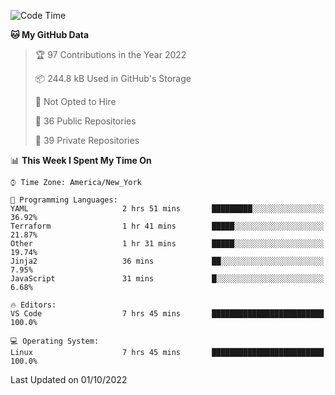 <!--START_SECTION:waka-->
![Code Time](http://img.shields.io/badge/Code%20Time-104%20hrs%2033%20mins-blue)

**🐱 My GitHub Data** 

> 🏆 97 Contributions in the Year 2022
 > 
> 📦 244.8 kB Used in GitHub's Storage 
 > 
> 🚫 Not Opted to Hire
 > 
> 📜 36 Public Repositories 
 > 
> 🔑 39 Private Repositories  
 > 
📊 **This Week I Spent My Time On** 

```text
⌚︎ Time Zone: America/New_York

💬 Programming Languages: 
YAML                     2 hrs 51 mins       █████████░░░░░░░░░░░░░░░░   36.92% 
Terraform                1 hr 41 mins        █████░░░░░░░░░░░░░░░░░░░░   21.87% 
Other                    1 hr 31 mins        █████░░░░░░░░░░░░░░░░░░░░   19.74% 
Jinja2                   36 mins             ██░░░░░░░░░░░░░░░░░░░░░░░   7.95% 
JavaScript               31 mins             █░░░░░░░░░░░░░░░░░░░░░░░░   6.68%

🔥 Editors: 
VS Code                  7 hrs 45 mins       █████████████████████████   100.0%

💻 Operating System: 
Linux                    7 hrs 45 mins       █████████████████████████   100.0%

```


 Last Updated on 01/10/2022
<!--END_SECTION:waka-->
